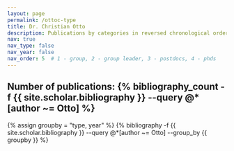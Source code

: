 ```yaml
---
layout: page
permalink: /ottoc-type
title: Dr. Christian Otto
description: Publications by categories in reversed chronological order. Generated by jekyll-scholar.
nav: true
nav_type: false
nav_year: false
nav_order: 5  # 1 - group, 2 - group leader, 3 - postdocs, 4 - phds
---
```


<!-- _pages/ottoc-type.md -->
<div class="publications">

<h2>Number of publications: {% bibliography_count -f {{ site.scholar.bibliography }} --query @*[author ~= Otto] %}</h2>
{% assign groupby = "type, year" %}
{% bibliography -f {{ site.scholar.bibliography }} --query @*[author ~= Otto] --group_by {{ groupby }} %}

</div>
